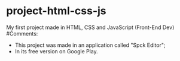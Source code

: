 # project-html-css-js
My first project made in HTML, CSS and JavaScript (Front-End Dev)
#Comments:
- This project was made in an application called "Spck Editor";
- In its free version on Google Play.
